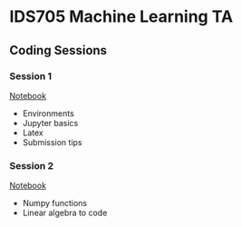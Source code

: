 # IDS705 Machine Learning TA

## Coding Sessions

### Session 1
[Notebook](session1.ipynb)
- Environments
- Jupyter basics
- Latex
- Submission tips

### Session 2
[Notebook](session2.ipynb)
- Numpy functions
- Linear algebra to code
